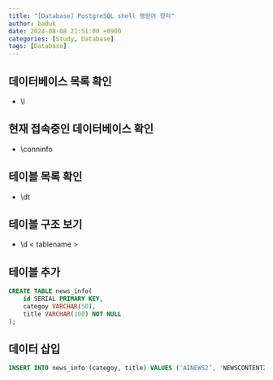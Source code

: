 ```yaml
---
title: "[Database] PostgreSQL shell 명령어 정리"
author: baduk
date: 2024-08-08 21:51:00 +0900
categories: [Study, Database]
tags: [Database]
---
```

## 데이터베이스 목록 확인
- \l

## 현재 접속중인 데이터베이스 확인
- \conninfo

## 테이블 목록 확인
- \dt

## 테이블 구조 보기
- \d < tablename >


## 테이블 추가
```sql
CREATE TABLE news_info( 
	id SERIAL PRIMARY KEY, 
	categoy VARCHAR(50), 
	title VARCHAR(100) NOT NULL
);
```
##  데이터 삽입
```sql
INSERT INTO news_info (categoy, title) VALUES ('AINEWS2’, 'NEWSCONTENT2’);
```